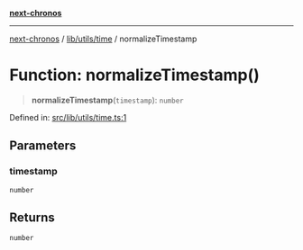 [**next-chronos**](../../../../README.md)

***

[next-chronos](../../../../README.md) / [lib/utils/time](../README.md) / normalizeTimestamp

# Function: normalizeTimestamp()

> **normalizeTimestamp**(`timestamp`): `number`

Defined in: [src/lib/utils/time.ts:1](https://github.com/Bababum95/next-chronos/blob/41860730c8dd12c16699269e1eee86402c8d1a9f/src/lib/utils/time.ts#L1)

## Parameters

### timestamp

`number`

## Returns

`number`
